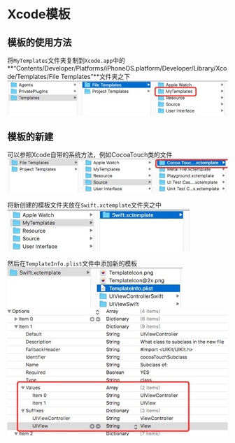 # Xcode模板

## 模板的使用方法
将`MyTemplates`文件夹复制到`Xcode.app`中的**“Contents/Developer/Platforms/iPhoneOS.platform/Developer/Library/Xcode/Templates/File Templates”**文件夹之下
![File Templates截图](Resource/截图1.png)

## 模板的新建
可以参照Xcode自带的系统方法，例如CocoaTouch类的文件
![File Templates截图](Resource/截图2.png)

将新创建的模板文件夹放在`Swift.xctemplate`文件夹之中
![File Templates截图](Resource/截图3.png)

然后在`TemplateInfo.plist`文件中添加新的模板
![File Templates截图](Resource/截图4.png)
![File Templates截图](Resource/截图5.png)

